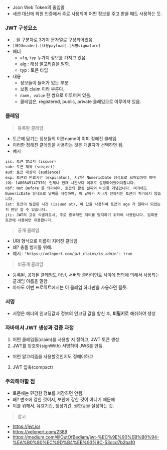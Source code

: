- Json Web Token의 줄임말
- 세션 대신에 회원 인증에서 주로 사용되며 어떤 정보를 주고 받을 때도 사용하는 듯.

### JWT 구성요소
- `.` 을 구분자로 3가지 문자열로 구성되어있음.
- `[헤더header].[내용payload].[서명signature]`
- 헤더
	- `alg`, `typ` 두가지 정보를 가지고 있음.
	- alg : 해싱 알고리즘을 말함.
	- typ : 토큰 타입
- 내용
	- 정보들이 들어가 있는 부분.
	- 보통 claim 이라 부른다.
	- `name, value` 한 쌍으로 이루어져 있음.
	- 클레임은, registered, public, private 클레임으로 이루어져 있음.

### 클레임
>등록된 클레임
- 토큰에 담기는 정보들의 이름name이 이미 정해진 클레임. 
- 이러한 정해진 클레임을 사용하는 것은 개발자가 선택하면 됨.
- 예시
```
iss: 토큰 발급자 (issuer)
sub: 토큰 제목 (subject)
aud: 토큰 대상자 (audience)
exp: 토큰의 만료시간 (expiraton), 시간은 NumericDate 형식으로 되어있어야 하며 (예: 1480849147370) 언제나 현재 시간보다 이후로 설정되어있어야합니다.
nbf: Not Before 를 의미하며, 토큰의 활성 날짜와 비슷한 개념입니다. 여기에도 NumericDate 형식으로 날짜를 지정하며, 이 날짜가 지나기 전까지는 토큰이 처리되지 않습니다.
iat: 토큰이 발급된 시간 (issued at), 이 값을 사용하여 토큰의 age 가 얼마나 되었는지 판단 할 수 있습니다.
jti: JWT의 고유 식별자로서, 주로 중복적인 처리를 방지하기 위하여 사용됩니다. 일회용 토큰에 사용하면 유용합니다.
```

> 공개 클레임
- URI 형식으로 이름이 지어진 클레임
- 왜? 충돌 방지를 위해.
- 예시 : `"https://velopert.com/jwt_claims/is_admin": true`

> 비공개 클레임
- 등록된, 공개된 클레임도 아닌, 서버와 클라이언트 사이에 협의에 의해서 사용되는 클레임 이름을 말함
- 아마도 이번 프로젝트에서는 이 클레임 하나만을 사용하면 될듯.

### 서명
- 서명은 헤더의 인코딩값과 정보의 인코딩 값을 합친 후, **비밀키**로 해쉬하여 생성

### 자바에서 JWT 생성과 검증 과정
1. 어떤 클레임들(claim)을 사용할 지 정하고, JWT 토큰 생성
2. JWT를 암호화(signWith) 서명하여 JWS를 만듬.
  - 어떤 알고리즘을 사용할것인지도 정해야하고
3. JWT 압축(compact)

### 주의해야할 점
- 토큰에는 민감한 정보를 저장하면 안됨.
- 왜? 변조에 강한 것이지, 보안에 강한 것이 아니기 때문에
- 이를 위해서, 유효기간, 생성기간, 권한등을 설정하는 것.

> 참고
- https://jwt.io/
- https://velopert.com/2389
- https://medium.com/@OutOfBedlam/jwt-%EC%9E%90%EB%B0%94-%EA%B0%80%EC%9D%B4%EB%93%9C-53ccd7b2ba10